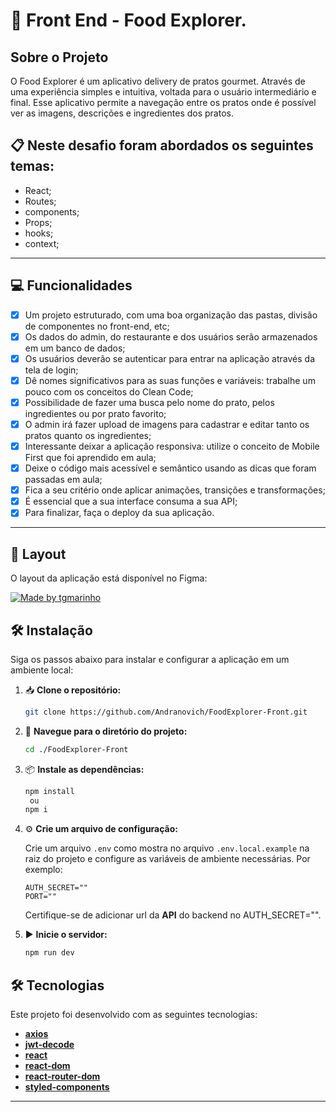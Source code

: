 # 🍝 Front End - Food Explorer.

## Sobre o Projeto

O Food Explorer é um aplicativo delivery de pratos gourmet. Através de uma experiência simples e intuitiva, voltada para o usuário intermediário e final. Esse aplicativo permite a navegação entre os pratos onde é possível ver as imagens, descrições e ingredientes dos pratos.   

##  📋  Neste desafio foram abordados os seguintes temas:

- React;
- Routes;
- components;
- Props;
- hooks;
- context;
---

## 💻 Funcionalidades

- [x] Um projeto estruturado, com uma boa organização das pastas, divisão de componentes no front-end, etc;
- [x] Os dados do admin, do restaurante e dos usuários serão armazenados em um banco de dados;
- [x] Os usuários deverão se autenticar para entrar na aplicação através da tela de login;
- [x] Dê nomes significativos para as suas funções e variáveis: trabalhe um pouco com os conceitos do Clean Code;
- [x] Possibilidade de fazer uma busca pelo nome do prato, pelos ingredientes ou por prato favorito;
- [x] O admin irá fazer upload de imagens para cadastrar e editar tanto os pratos quanto os ingredientes;
- [x] Interessante deixar a aplicação responsiva: utilize o conceito de Mobile First que foi aprendido em aula;
- [x] Deixe o código mais acessível e semântico usando as dicas que foram passadas em aula;
- [x] Fica a seu critério onde aplicar animações, transições e transformações;
- [x] É essencial que a sua interface consuma a sua API;
- [x] Para finalizar, faça o deploy da sua aplicação.

---

## 🎨 Layout

O layout da aplicação está disponível no Figma:

<a href="https://www.figma.com/file/PaoSORqirtSqjmTCQdjCq7/food-explorer-v2-(Community)-(Community)?node-id=5%3A980&mode=dev">
  <img alt="Made by tgmarinho" src="https://img.shields.io/badge/Acessar%20Layout%20-Figma-%2304D361">
</a>

## 🛠️ Instalação

Siga os passos abaixo para instalar e configurar a aplicação em um ambiente local:

1. 📥 **Clone o repositório:**

    ```bash
    git clone https://github.com/Andranovich/FoodExplorer-Front.git
    
    ```

2. 📂 **Navegue para o diretório do projeto:**

    ```bash
    cd ./FoodExplorer-Front
    ```

3. 📦 **Instale as dependências:**

    ```bash
    npm install
     ou
    npm i
    ```

4. ⚙️ **Crie um arquivo de configuração:**

    Crie um arquivo `.env` como mostra no arquivo `.env.local.example` na raiz do projeto e configure as variáveis de ambiente necessárias. Por exemplo:

    ```dotenv
    AUTH_SECRET=""
    PORT=""
    ```
    
    Certifique-se de adicionar url da **API** do backend no AUTH_SECRET="".

5. ▶️ **Inicie o servidor:**

   ```bash
   npm run dev
   ```

 

## 🛠 Tecnologias

Este projeto foi desenvolvido com as seguintes tecnologias:


- [**axios**](https://axios-http.com/)
- [**jwt-decode**](https://www.npmjs.com/package/jwt-decode)
- [**react**](https://reactjs.org/)
- [**react-dom**](https://reactjs.org/)
- [**react-router-dom**](https://reactrouter.com/web/guides/quick-start)
- [**styled-components**](https://styled-components.com/)

---
